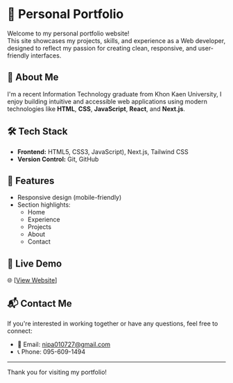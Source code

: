 # 💼 Personal Portfolio

Welcome to my personal portfolio website!  
This site showcases my projects, skills, and experience as a Web developer, designed to reflect my passion for creating clean, responsive, and user-friendly interfaces.

## 🚀 About Me

I'm a recent Information Technology graduate from Khon Kaen University,
I enjoy building intuitive and accessible web applications using modern technologies like **HTML**, **CSS**, **JavaScript**, **React**, and **Next.js**.

## 🛠 Tech Stack

- **Frontend:** HTML5, CSS3, JavaScript), Next.js, Tailwind CSS
- **Version Control:** Git, GitHub

## 📂 Features

- Responsive design (mobile-friendly)
- Section highlights:
  - Home
  - Experience
  - Projects
  - About
  - Contact

## 📸 Live Demo

🌐 [[View Website](https://portfolio-nipa-next-js-bbyi.vercel.app)]

## 📬 Contact Me

If you're interested in working together or have any questions, feel free to connect:

- 📧 Email: nipa010727@gmail.com
- 📞 Phone: 095-609-1494

---

Thank you for visiting my portfolio!
